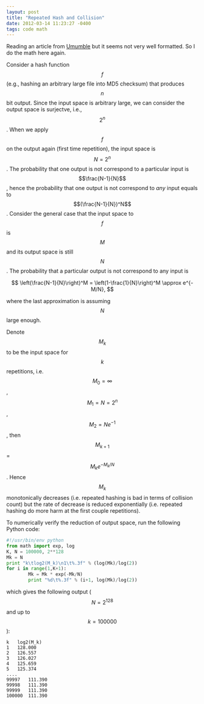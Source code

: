 ```yaml
---
layout: post
title: "Repeated Hash and Collision"
date: 2012-03-14 11:23:27 -0400
tags: code math
---
```

Reading an article from [Umumble](http://umumble.com/blogs/crypto/373/) but it seems not very well formatted. So I do the math here again.

Consider a hash function $$f$$ (e.g., hashing an arbitrary large file into MD5 checksum) that produces $$n$$ bit output. Since the input space is arbitrary large, we can consider the output space is surjectve, i.e., $$2^n$$. When we apply $$f$$ on the output again (first time repetition), the input space is $$N=2^n$$. The probability that one output is not correspond to a particular input is $$\frac{N-1}{N}$$, hence the probability that one output is not correspond to *any* input equals to $$(\frac{N-1}{N})^N$$. Consider the general case that the input space to $$f$$ is $$M$$ and its output space is still $$N$$. The probability that a particular output is not correspond to any input is

$$ \left(\frac{N-1}{N}\right)^M = \left(1-\frac{1}{N}\right)^M \approx e^{-M/N}, $$

where the last approximation is assuming $$N$$ large enough.

Denote $$M_k$$ to be the input space for $$k$$ repetitions, i.e. $$M_0 = \infty$$, $$M_1 = N = 2^n$$, $$M_2 = Ne^{-1}$$, then $$M_{k+1}$$ = $$M_ke^{-M_k/N}$$. Hence $$M_k$$ monotonically decreases (i.e. repeated hashing is bad in terms of collision count) but the rate of decrease is reduced exponentially (i.e. repeated hashing do more harm at the first couple repetitions).

To numerically verify the reduction of output space, run the following Python code:

``` python
#!/usr/bin/env python
from math import exp, log
K, N = 100000, 2**128
Mk = N
print "k\tlog2(M_k)\n1\t%.3f" % (log(Mk)/log(2))
for i in range(1,K+1):
        Mk = Mk * exp(-Mk/N)
        print "%d\t%.3f" % (i+1, log(Mk)/log(2))
```

which gives the following output ($$N=2^{128}$$ and up to $$k=100000$$):

```
k	log2(M_k)
1	128.000
2	126.557
3	126.027
4	125.659
5	125.374
....
99997	111.390
99998	111.390
99999	111.390
100000	111.390
```
